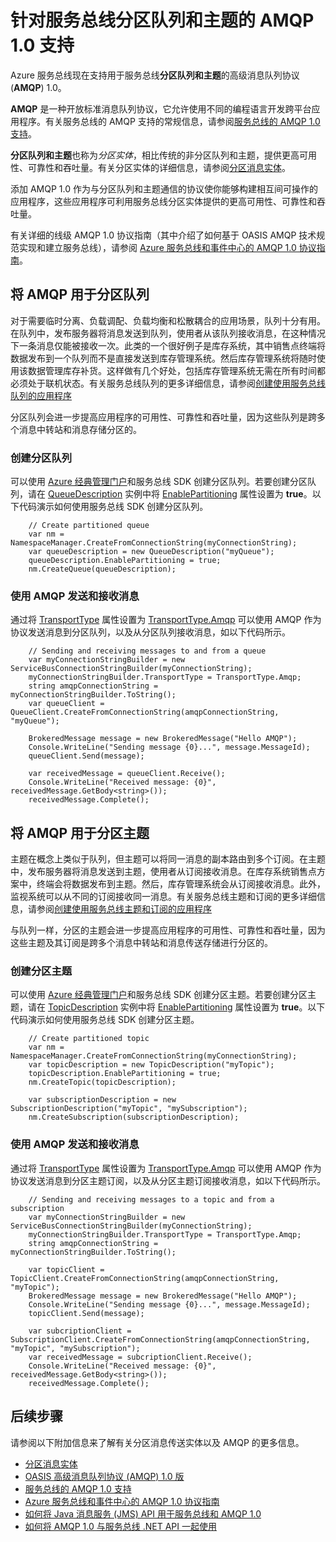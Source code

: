 <properties 
	pageTitle="针对服务总线分区队列和主题的 AMQP 1.0 支持 | Microsoft Azure" 
	description="了解如何将高级消息队列协议 (AMQP) 1.0 用于服务总线分区队列和主题。" 
	services="service-bus" 
	documentationCenter=".net" 
	authors="hillaryc" 
	manager="timlt" 
	editor=""/>  


<tags 
	ms.service="service-bus" 
	ms.workload="na" 
	ms.tgt_pltfrm="na" 
	ms.devlang="multiple" 
	ms.topic="article" 
	ms.date="10/14/2016" 
	ms.author="hillaryc;sethm"
	wacn.date="01/09/2017"/>  


# 针对服务总线分区队列和主题的 AMQP 1.0 支持 

Azure 服务总线现在支持用于服务总线**分区队列和主题**的高级消息队列协议 (**AMQP**) 1.0。

**AMQP** 是一种开放标准消息队列协议，它允许使用不同的编程语言开发跨平台应用程序。有关服务总线的 AMQP 支持的常规信息，请参阅[服务总线的 AMQP 1.0 支持](/documentation/articles/service-bus-amqp-overview/)。

**分区队列和主题**也称为*分区实体*，相比传统的非分区队列和主题，提供更高可用性、可靠性和吞吐量。有关分区实体的详细信息，请参阅[分区消息实体](/documentation/articles/service-bus-partitioning/)。

添加 AMQP 1.0 作为与分区队列和主题通信的协议使你能够构建相互间可操作的应用程序，这些应用程序可利用服务总线分区实体提供的更高可用性、可靠性和吞吐量。

有关详细的线级 AMQP 1.0 协议指南（其中介绍了如何基于 OASIS AMQP 技术规范实现和建立服务总线），请参阅 [Azure 服务总线和事件中心的 AMQP 1.0 协议指南](/documentation/articles/service-bus-amqp-protocol-guide/)。

## 将 AMQP 用于分区队列

对于需要临时分离、负载调配、负载均衡和松散耦合的应用场景，队列十分有用。在队列中，发布服务器将消息发送到队列，使用者从该队列接收消息，在这种情况下一条消息仅能被接收一次。此类的一个很好例子是库存系统，其中销售点终端将数据发布到一个队列而不是直接发送到库存管理系统。然后库存管理系统将随时使用该数据管理库存补货。这样做有几个好处，包括库存管理系统无需在所有时间都必须处于联机状态。有关服务总线队列的更多详细信息，请参阅[创建使用服务总线队列的应用程序](/documentation/articles/service-bus-create-queues/)

分区队列会进一步提高应用程序的可用性、可靠性和吞吐量，因为这些队列是跨多个消息中转站和消息存储分区的。

### 创建分区队列

可以使用 [Azure 经典管理门户][]和服务总线 SDK 创建分区队列。若要创建分区队列，请在 [QueueDescription](https://msdn.microsoft.com/zh-cn/library/azure/microsoft.servicebus.messaging.queuedescription.aspx) 实例中将 [EnablePartitioning](https://msdn.microsoft.com/zh-cn/library/azure/microsoft.servicebus.messaging.queuedescription.enablepartitioning.aspx) 属性设置为 **true**。以下代码演示如何使用服务总线 SDK 创建分区队列。
 

		// Create partitioned queue
		var nm = NamespaceManager.CreateFromConnectionString(myConnectionString);
		var queueDescription = new QueueDescription("myQueue");
		queueDescription.EnablePartitioning = true;
		nm.CreateQueue(queueDescription);


### 使用 AMQP 发送和接收消息

通过将 [TransportType](https://msdn.microsoft.com/zh-cn/library/azure/microsoft.servicebus.servicebusconnectionstringbuilder.transporttype.aspx) 属性设置为 [TransportType.Amqp](https://msdn.microsoft.com/zh-cn/library/azure/microsoft.servicebus.messaging.transporttype.aspx) 可以使用 AMQP 作为协议发送消息到分区队列，以及从分区队列接收消息，如以下代码所示。


		// Sending and receiving messages to and from a queue
		var myConnectionStringBuilder = new ServiceBusConnectionStringBuilder(myConnectionString);
		myConnectionStringBuilder.TransportType = TransportType.Amqp;
		string amqpConnectionString = myConnectionStringBuilder.ToString();
		var queueClient = QueueClient.CreateFromConnectionString(amqpConnectionString, "myQueue");

		BrokeredMessage message = new BrokeredMessage("Hello AMQP");
		Console.WriteLine("Sending message {0}...", message.MessageId);
		queueClient.Send(message);

		var receivedMessage = queueClient.Receive();
		Console.WriteLine("Received message: {0}", receivedMessage.GetBody<string>());
		receivedMessage.Complete();


## 将 AMQP 用于分区主题

主题在概念上类似于队列，但主题可以将同一消息的副本路由到多个订阅。在主题中，发布服务器将消息发送到主题，使用者从订阅接收消息。在库存系统销售点方案中，终端会将数据发布到主题。然后，库存管理系统会从订阅接收消息。此外，监视系统可以从不同的订阅接收同一消息。有关服务总线主题和订阅的更多详细信息，请参阅[创建使用服务总线主题和订阅的应用程序](/documentation/articles/service-bus-create-topics-subscriptions/)

与队列一样，分区的主题会进一步提高应用程序的可用性、可靠性和吞吐量，因为这些主题及其订阅是跨多个消息中转站和消息传送存储进行分区的。

### 创建分区主题

可以使用 [Azure 经典管理门户][]和服务总线 SDK 创建分区主题。若要创建分区主题，请在 [TopicDescription](https://msdn.microsoft.com/zh-cn/library/azure/microsoft.servicebus.messaging.topicdescription.aspx) 实例中将 [EnablePartitioning](https://msdn.microsoft.com/zh-cn/library/azure/microsoft.servicebus.messaging.topicdescription.enablepartitioning.aspx) 属性设置为 **true**。以下代码演示如何使用服务总线 SDK 创建分区主题。
	

		// Create partitioned topic
		var nm = NamespaceManager.CreateFromConnectionString(myConnectionString);
		var topicDescription = new TopicDescription("myTopic");
		topicDescription.EnablePartitioning = true;
		nm.CreateTopic(topicDescription);

		var subscriptionDescription = new SubscriptionDescription("myTopic", "mySubscription");
		nm.CreateSubscription(subscriptionDescription);


### 使用 AMQP 发送和接收消息

通过将 [TransportType](https://msdn.microsoft.com/zh-cn/library/azure/microsoft.servicebus.servicebusconnectionstringbuilder.transporttype.aspx) 属性设置为 [TransportType.Amqp](https://msdn.microsoft.com/zh-cn/library/azure/microsoft.servicebus.messaging.transporttype.aspx) 可以使用 AMQP 作为协议发送消息到分区主题订阅，以及从分区主题订阅接收消息，如以下代码所示。


		// Sending and receiving messages to a topic and from a subscription
		var myConnectionStringBuilder = new ServiceBusConnectionStringBuilder(myConnectionString);
		myConnectionStringBuilder.TransportType = TransportType.Amqp;
		string amqpConnectionString = myConnectionStringBuilder.ToString();
	
		var topicClient = TopicClient.CreateFromConnectionString(amqpConnectionString, "myTopic");
		BrokeredMessage message = new BrokeredMessage("Hello AMQP");
		Console.WriteLine("Sending message {0}...", message.MessageId);
		topicClient.Send(message);
	
		var subcriptionClient = SubscriptionClient.CreateFromConnectionString(amqpConnectionString, "myTopic", "mySubscription");
		var receivedMessage = subcriptionClient.Receive();
		Console.WriteLine("Received message: {0}", receivedMessage.GetBody<string>());
		receivedMessage.Complete();


## 后续步骤

请参阅以下附加信息来了解有关分区消息传送实体以及 AMQP 的更多信息。

*    [分区消息实体](/documentation/articles/service-bus-partitioning/)
*    [OASIS 高级消息队列协议 (AMQP) 1.0 版](http://docs.oasis-open.org/amqp/core/v1.0/os/amqp-core-complete-v1.0-os.pdf)
*    [服务总线的 AMQP 1.0 支持](/documentation/articles/service-bus-amqp-overview/)
*    [Azure 服务总线和事件中心的 AMQP 1.0 协议指南](/documentation/articles/service-bus-amqp-protocol-guide/)
*    [如何将 Java 消息服务 (JMS) API 用于服务总线和 AMQP 1.0](/documentation/articles/service-bus-java-how-to-use-jms-api-amqp/)
*    [如何将 AMQP 1.0 与服务总线 .NET API 一起使用](/documentation/articles/service-bus-dotnet-advanced-message-queuing/)

[Azure 经典管理门户]: http://manage.windowsazure.cn

<!---HONumber=Mooncake_Quality_Review_0104_2017-->